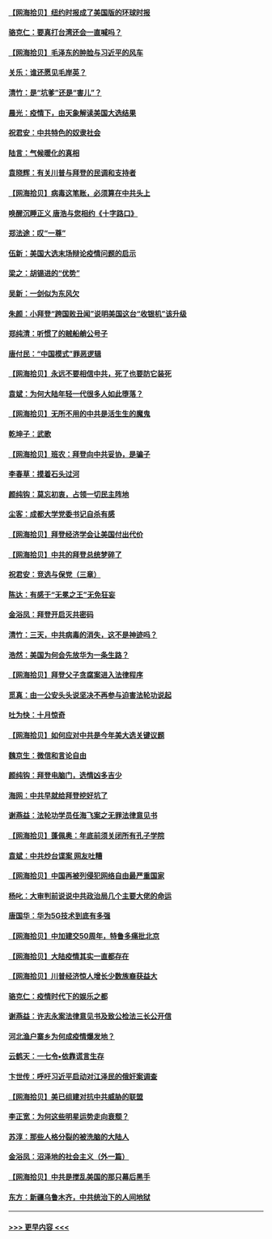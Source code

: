 #### [【网海拾贝】纽约时报成了美国版的环球时报](../pages/nsc993/n12507053.md?t=10281402) 
#### [骆克仁：要真打台湾还会一直喊吗？](../pages/nsc993/n12506843.md?t=10281402) 
#### [【网海拾贝】毛泽东的肿脸与习近平的风车](../pages/nsc993/n12504537.md?t=10281402) 
#### [关乐：谁还愿见毛岸英？](../pages/nsc993/n12503866.md?t=10281402) 
#### [清竹：是“坑爹”还是“害儿”？](../pages/nsc993/n12503034.md?t=10281402) 
#### [晨光：疫情下，由天象解读美国大选结果](../pages/nsc993/n12502536.md?t=10281402) 
#### [祝君安：中共特色的奴隶社会](../pages/nsc993/n12501529.md?t=10281402) 
#### [陆言：气候暖化的真相](../pages/nsc993/n12501183.md?t=10281402) 
#### [袁晓辉：有关川普与拜登的民调和支持者](../pages/nsc993/n12500433.md?t=10281402) 
#### [【网海拾贝】病毒这笔账，必须算在中共头上](../pages/nsc993/n12500320.md?t=10281402) 
#### [唤醒沉睡正义 唐浩与您相约《十字路口》](../pages/nsc993/n12497980.md?t=10281402) 
#### [郑法途：叹“一尊”](../pages/nsc993/n12498837.md?t=10281402) 
#### [伍新：美国大选末场辩论疫情问题的启示](../pages/nsc993/n12498829.md?t=10281402) 
#### [梁之：胡锡进的“优势”](../pages/nsc993/n12498780.md?t=10281402) 
#### [吴新：一剑似为东风欠](../pages/nsc993/n12498772.md?t=10281402) 
#### [朱颜：小拜登“跨国败丑闻”说明美国这台“收银机”该升级](../pages/nsc993/n12498731.md?t=10281402) 
#### [郑纯清：听惯了的贼船艄公号子](../pages/nsc993/n12498721.md?t=10281402) 
#### [唐付民：“中国模式”罪恶逻辑](../pages/nsc993/n12498310.md?t=10281402) 
#### [【网海拾贝】永远不要相信中共，死了也要防它装死](../pages/nsc993/n12498162.md?t=10281402) 
#### [袁斌：为何大陆年轻一代很多人如此堕落？](../pages/nsc993/n12495696.md?t=10281402) 
#### [【网海拾贝】无所不用的中共是活生生的魔鬼](../pages/nsc993/n12495621.md?t=10281402) 
#### [乾坤子：武歌](../pages/nsc993/n12493391.md?t=10281402) 
#### [【网海拾贝】班农：拜登向中共妥协，是骗子](../pages/nsc993/n12492877.md?t=10281402) 
#### [李春草：摸着石头过河](../pages/nsc993/n12491121.md?t=10281402) 
#### [颜纯钩：莫忘初衷，占领一切民主阵地](../pages/nsc993/n12490965.md?t=10281402) 
#### [尘客：成都大学党委书记自杀有感](../pages/nsc993/n12490950.md?t=10281402) 
#### [【网海拾贝】拜登经济学会让美国付出代价](../pages/nsc993/n12489662.md?t=10281402) 
#### [【网海拾贝】中共的拜登总统梦碎了](../pages/nsc993/n12487896.md?t=10281402) 
#### [祝君安：竞选与保党（三章）](../pages/nsc993/n12487258.md?t=10281402) 
#### [陈达：有感于“无冕之王”无免狂妄](../pages/nsc993/n12485133.md?t=10281402) 
#### [金浴凤：拜登开启灭共密码](../pages/nsc993/n12485125.md?t=10281402) 
#### [清竹：三天，中共病毒的消失，这不是神迹吗？](../pages/nsc993/n12485027.md?t=10281402) 
#### [浩然：美国为何会先放华为一条生路？](../pages/nsc993/n12484997.md?t=10281402) 
#### [【网海拾贝】拜登父子贪腐案进入法律程序](../pages/nsc993/n12484957.md?t=10281402) 
#### [觅真：由一公安头头说坚决不再参与迫害法轮功说起](../pages/nsc993/n12484212.md?t=10281402) 
#### [吐为快：十月惊奇](../pages/nsc993/n12484172.md?t=10281402) 
#### [【网海拾贝】如何应对中共是今年美大选关键议题](../pages/nsc993/n12483755.md?t=10281402) 
#### [魏京生：微信和言论自由](../pages/nsc993/n12483372.md?t=10281402) 
#### [颜纯钩：拜登电脑门，选情凶多吉少](../pages/nsc993/n12482666.md?t=10281402) 
#### [海网：中共早就给拜登挖好坑了](../pages/nsc993/n12482660.md?t=10281402) 
#### [谢燕益：法轮功学员任海飞案之无罪法律意见书](../pages/nsc993/n12482512.md?t=10281402) 
#### [【网海拾贝】蓬佩奥：年底前须关闭所有孔子学院](../pages/nsc993/n12482443.md?t=10281402) 
#### [袁斌：中共炒台谍案 网友吐糟](../pages/nsc993/n12481564.md?t=10281402) 
#### [【网海拾贝】中国再被列侵犯网络自由最严重国家](../pages/nsc993/n12479643.md?t=10281402) 
#### [杨叱：大审判前说说中共政治局几个主要大佬的命运](../pages/nsc993/n12477527.md?t=10281402) 
#### [唐国华：华为5G技术到底有多强](../pages/nsc993/n12477483.md?t=10281402) 
#### [【网海拾贝】中加建交50周年，特鲁多痛批北京](../pages/nsc993/n12476892.md?t=10281402) 
#### [【网海拾贝】大陆疫情其实一直都存在](../pages/nsc993/n12473948.md?t=10281402) 
#### [【网海拾贝】川普经济惊人增长少数族裔获益大](../pages/nsc993/n12471565.md?t=10281402) 
#### [骆克仁：疫情时代下的娱乐之都](../pages/nsc993/n12471312.md?t=10281402) 
#### [谢燕益：许志永案法律意见书及致公检法三长公开信](../pages/nsc993/n12470870.md?t=10281402) 
#### [河北渔户寨乡为何成疫情爆发地？](../pages/nsc993/n12464936.md?t=10281402) 
#### [云鹤天：一七令▪依靠谎言生存](../pages/nsc993/n12470034.md?t=10281402) 
#### [卞世传：呼吁习近平启动对江泽民的俄奸案调查](../pages/nsc993/n12469722.md?t=10281402) 
#### [【网海拾贝】美已组建对抗中共威胁的联盟](../pages/nsc993/n12469018.md?t=10281402) 
#### [李正宽：为何这些明星运势走向衰颓？](../pages/nsc993/n12468730.md?t=10281402) 
#### [苏淳：那些人格分裂的被洗脑的大陆人](../pages/nsc993/n12467858.md?t=10281402) 
#### [金浴凤：沼泽地的社会主义（外一篇）](../pages/nsc993/n12467792.md?t=10281402) 
#### [【网海拾贝】中共是搅乱美国的那只幕后黑手](../pages/nsc993/n12467700.md?t=10281402) 
#### [东方：新疆乌鲁木齐，中共统治下的人间地狱](../pages/nsc993/n12466075.md?t=10281402) 

----
#### [ >>> 更早内容 <<< ](../indexes/nsc993-earlier.md)
